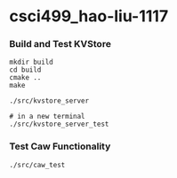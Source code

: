 # csci499_hao-liu-1117

### Build and Test KVStore
```
mkdir build
cd build
cmake ..
make

./src/kvstore_server

# in a new terminal
./src/kvstore_server_test
```
### Test Caw Functionality
```
./src/caw_test
```